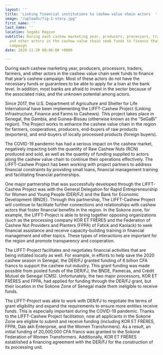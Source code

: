 ```yaml
---
layout: ''
title: 'Linking financial institutions to cashew value chain actors  '
image: "/uploads/fig-1-story.jpg"
first_name: ''
last_name: ''
location: Segabi Region
subtitle: During each cashew marketing year, producers, processors, traders, farmers,
  and other actors in the cashew value chain seek funds to finance that year’s cashew
  campaign
date: 2020-11-20 00:00:00 +0000

---
```

During each cashew marketing year, producers, processors, traders, farmers, and other actors in the cashew value chain seek funds to finance that year’s cashew campaign. Most of these actors do not have the necessary funds or guarantees to be able to apply for a loan at the bank level. In addition, most banks are afraid to invest in the sector because of the associated risks, and the unknown potential among actors.

Since 2017, the U.S. Department of Agriculture and Shelter for Life International have been implementing the LIFFT-Cashew Project (Linking Infrastructure, Finance and Farms to Cashews)_._ This project takes place in Senegal, the Gambia, and Guinea-Bissau (otherwise known as the “SeGaBi” region). The Project works to enhance the cashew value chain in the region for farmers, cooperatives, producers, end-buyers of raw products (exporters), and end-buyers of locally processed products (foreign buyers).

The COVID-19 pandemic has had a serious impact on the cashew market, negatively impacting both the quantity of Raw Cashew Nuts (RCN) produced and sold, as well as the quantity of funding supplied to actors along the cashew value chain to continue their operations effectively. The LIFFT-Cashew Project has been working with project partners to address financial constraints by providing small loans, financial management training and facilitating financial partnerships.

One major partnership that was successfully developed through the LIFFT-Cashew Project was with the General Delegation for Rapid Entrepreneurship for Women and Young People (DER/FJ) and the Bank for Economic Development (BNDE). Through this partnership, The LIFFT-Cashew Project will continue to facilitate further connections and relationships with cashew actors that foster financial benefits in the region. In the Sokone zone, for example, the LIFFT-Project is able to bring together opposing organizations (such as the processing company KOR ET FRÈRES and the Federation of Cashew Nut Providers and Planters (FPPA) of Fatick and Kaolack) to seek financial assistance and receive capacity-building training in financial management and other topics. These types of interactions are important for the region and promote transparency and cooperation.

The LIFFT-Project facilitates and negotiates financial activities that are being initiated locally as well. For example, in efforts to help save the 2020 cashew season in Senegal, the DER/FJ granted funding of 6 billion CFA francs to support the cashew nut industry. This grant funding was made possible from pooled funds of the DER/FJ, the BNDE, Pamecas, and Crédit Mutuel de Senegal (CMS). Unfortunately, the two major processors, KOR ET FRÈRES and FPPA, had applied for funding through the DER/FJ grant, but their location in the Sokone Zone of Senegal made them ineligible to receive funds.

The LIFFT-Project was able to work with DER/FJ to negotiate the terms of grant eligibility and expand the requirements to ensure more entities receive funds. This is especially important during the COVID-19 pandemic. Thanks to the LIFFT-Cashew Project facilitation, now all applicants in the Sokone Zone are eligible to submit and receive funding (including KOR ET FRÈRES, FPPA, Dab akh Enterprise, and the Women Transformers). As a result, an initial funding of 20,000,000 CFA francs was granted to the Sokone Federation of Women Transformers. Additionally, KOR ET FRÈRES established a financing agreement with the DER/FJ for the construction of its processing unit.